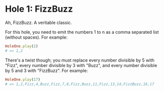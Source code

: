 # Hole 1: FizzBuzz

Ah, FizzBuzz. A veritable classic.  

For this hole, you need to emit the numbers 1 to n as a comma separated list (without spaces). For example:

```Ruby
HoleOne.play(2)
# => 1,2
```

There's a twist though; you must replace every number divisible by 5 with "Fizz", every number divisible by 3 with "Buzz", and every number divisible by 5 and 3 with "FizzBuzz".  For example:

```Ruby
HoleOne.play(17)
# => 1,2,Fizz,4,Buzz,Fizz,7,8,Fizz,Buzz,11,Fizz,13,14,FizzBuzz,16,17
```
